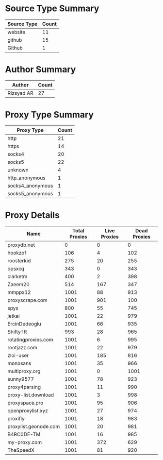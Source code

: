 # Source Type Summary

| Source Type | Count |
|-------------|-------|
| website | 11 |
| github | 15 |
| Github | 1 |


# Author Summary

| Author | Count |
|--------|-------|
| Rizsyad AR | 27 |


# Proxy Type Summary

| Proxy Type | Count |
|------------|-------|
| http | 21 |
| https | 14 |
| socks4 | 20 |
| socks5 | 22 |
| unknown | 4 |
| http_anonymous | 1 |
| socks4_anonymous | 1 |
| socks5_anonymous | 1 |


# Proxy Details

| Name | Total Proxies | Live Proxies | Dead Proxies |
|------|---------------|--------------|---------------|
| proxydb.net | 0 | 0 | 0 |
| hookzof | 106 | 4 | 102 |
| roosterkid | 275 | 20 | 255 |
| opsxcq | 343 | 0 | 343 |
| clarketm | 400 | 2 | 398 |
| Zaeem20 | 514 | 167 | 347 |
| mmppx12 | 1001 | 88 | 913 |
| proxyscrape.com | 1001 | 901 | 100 |
| spys | 800 | 55 | 745 |
| jetkai | 1001 | 22 | 979 |
| ErcinDedeoglu | 1001 | 66 | 935 |
| ShiftyTR | 993 | 28 | 965 |
| rotatingproxies.com | 1001 | 6 | 995 |
| rootjazz.com | 1001 | 22 | 979 |
| zloi-user | 1001 | 185 | 816 |
| monosans | 1001 | 35 | 966 |
| multiproxy.org | 1001 | 0 | 1001 |
| sunny9577 | 1001 | 78 | 923 |
| proxy4parsing | 1001 | 11 | 990 |
| proxy-list.download | 1001 | 3 | 998 |
| proxyspace.pro | 1001 | 95 | 906 |
| openproxylist.xyz | 1001 | 27 | 974 |
| proxifly | 1001 | 18 | 983 |
| proxylist.geonode.com | 1001 | 20 | 981 |
| B4RC0DE-TM | 1001 | 16 | 985 |
| my-proxy.com | 1001 | 372 | 629 |
| TheSpeedX | 1001 | 81 | 920 |
